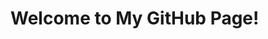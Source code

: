 <!--### Hi there 👋

**adarshUC/adarshUC** is a ✨ _special_ ✨ repository because its `README.md` (this file) appears on your GitHub profile.-->

<!DOCTYPE html>
<html lang="en">
<head>
    <meta charset="UTF-8">
    <meta name="viewport" content="width=device-width, initial-scale=1.0">
</head>
<body>
    <h1>Welcome to My GitHub Page!</h1>
</body>
</html>
